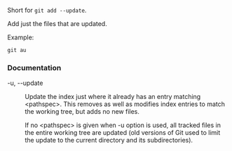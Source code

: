 Short for `git add --update`.

Add just the files that are updated.

Example:

```shell
git au
```

### Documentation

<dl>

<dt>-u, --update</dt>

<dd>

Update the index just where it already has an entry matching &lt;pathspec&gt;. This removes as well as modifies index entries to match the working tree, but adds no new files.

If no &lt;pathspec&gt; is given when -u option is used, all tracked files in the entire working tree are updated (old versions of Git used to limit the update to the current
directory and its subdirectories).

</dd>

</dl>
